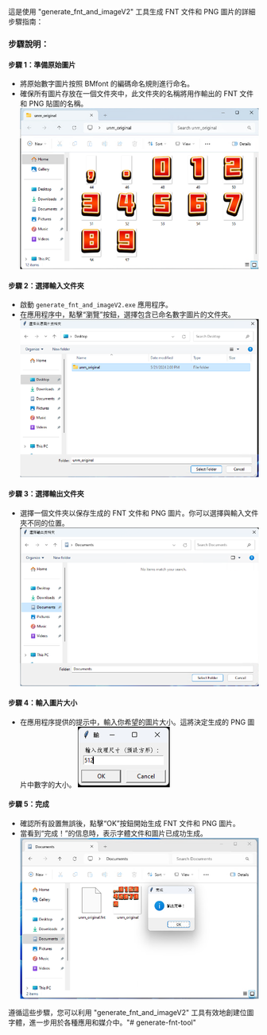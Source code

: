 這是使用 "generate_fnt_and_imageV2" 工具生成 FNT 文件和 PNG 圖片的詳細步驟指南：

### 步驟說明：

#### 步驟 1：準備原始圖片
- 將原始數字圖片按照 BMfont 的編碼命名規則進行命名。
- 確保所有圖片存放在一個文件夾中，此文件夾的名稱將用作輸出的 FNT 文件和 PNG 貼圖的名稱。
![image](https://github.com/xxeye/generate-fnt-tool/blob/main/image/Pasted%20image%2020240521141742.png)
#### 步驟 2：選擇輸入文件夾
- 啟動 `generate_fnt_and_imageV2.exe` 應用程序。
- 在應用程序中，點擊“瀏覽”按鈕，選擇包含已命名數字圖片的文件夾。
![image](https://github.com/xxeye/generate-fnt-tool/blob/main/image/Pasted%20image%2020240521141822.png)
#### 步驟 3：選擇輸出文件夾
- 選擇一個文件夾以保存生成的 FNT 文件和 PNG 圖片。你可以選擇與輸入文件夾不同的位置。
![image](https://github.com/xxeye/generate-fnt-tool/blob/main/image/Pasted%20image%2020240521141841.png)
#### 步驟 4：輸入圖片大小
- 在應用程序提供的提示中，輸入你希望的圖片大小。這將決定生成的 PNG 圖片中數字的大小。
![image](https://github.com/xxeye/generate-fnt-tool/blob/main/image/Pasted%20image%2020240521141905.png)
#### 步驟 5：完成
- 確認所有設置無誤後，點擊“OK”按鈕開始生成 FNT 文件和 PNG 圖片。
- 當看到“完成！”的信息時，表示字體文件和圖片已成功生成。
![image](https://github.com/xxeye/generate-fnt-tool/blob/main/image/Pasted%20image%2020240521141954.png)

遵循這些步驟，您可以利用 "generate_fnt_and_imageV2" 工具有效地創建位圖字體，進一步用於各種應用和媒介中。"# generate-fnt-tool" 
